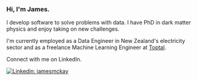 ### Hi, I'm James.

I develop software to solve problems with data. I have PhD in dark matter physics and enjoy taking on new challenges.

I'm currently employed as a Data Engineer in New Zealand's electricity sector and as a freelance Machine Learning Engineer at [Toptal](https://www.toptal.com/).

Connect with me on LinkedIn.

[![Linkedin: jamesmckay](https://img.shields.io/badge/-jamesmckay-blue?style=flat-square&logo=Linkedin&logoColor=white&link=https://www.linkedin.com/in/jmckay958/)](https://www.linkedin.com/in/jmckay958/)
